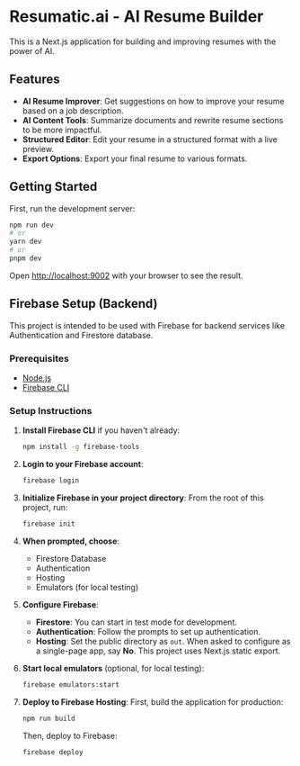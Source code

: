 # Resumatic.ai - AI Resume Builder

This is a Next.js application for building and improving resumes with the power of AI.

## Features

- **AI Resume Improver**: Get suggestions on how to improve your resume based on a job description.
- **AI Content Tools**: Summarize documents and rewrite resume sections to be more impactful.
- **Structured Editor**: Edit your resume in a structured format with a live preview.
- **Export Options**: Export your final resume to various formats.

## Getting Started

First, run the development server:

```bash
npm run dev
# or
yarn dev
# or
pnpm dev
```

Open [http://localhost:9002](http://localhost:9002) with your browser to see the result.

## Firebase Setup (Backend)

This project is intended to be used with Firebase for backend services like Authentication and Firestore database.

### Prerequisites

- [Node.js](https://nodejs.org/)
- [Firebase CLI](https://firebase.google.com/docs/cli)

### Setup Instructions

1.  **Install Firebase CLI** if you haven't already:
    ```bash
    npm install -g firebase-tools
    ```

2.  **Login to your Firebase account**:
    ```bash
    firebase login
    ```

3.  **Initialize Firebase in your project directory**:
    From the root of this project, run:
    ```bash
    firebase init
    ```

4.  **When prompted, choose**:
    - Firestore Database
    - Authentication
    - Hosting
    - Emulators (for local testing)

5.  **Configure Firebase**:
    - **Firestore**: You can start in test mode for development.
    - **Authentication**: Follow the prompts to set up authentication.
    - **Hosting**: Set the public directory as `out`. When asked to configure as a single-page app, say **No**. This project uses Next.js static export.

6.  **Start local emulators** (optional, for local testing):
    ```bash
    firebase emulators:start
    ```

7.  **Deploy to Firebase Hosting**:
    First, build the application for production:
    ```bash
    npm run build
    ```
    Then, deploy to Firebase:
    ```bash
    firebase deploy
    ```
